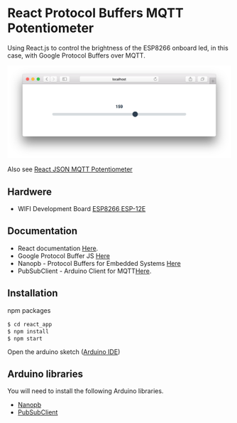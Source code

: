 # React Protocol Buffers MQTT Potentiometer
Using React.js to control the brightness of the ESP8266 onboard led,
in this case, with Google Protocol Buffers over MQTT.

![Browser Slider](/screenshot.png?raw=true)

Also see [React JSON MQTT Potentiometer](https://github.com/RyleeHarrison/react-json-mqtt-esp8266)

## Hardwere
- WIFI Development Board [ESP8266 ESP-12E](https://www.banggood.com/Geekcreit-Doit-NodeMcu-Lua-ESP8266-ESP-12E-WIFI-Development-Board-p-985891.html?rmmds=search&cur_warehouse=USA)

## Documentation

- React documentation [Here](https://reactjs.org/docs).
- Google Protocol Buffer JS [Here](https://developers.google.com/protocol-buffers/docs/reference/javascript-generated)
- Nanopb - Protocol Buffers for Embedded Systems [Here](https://jpa.kapsi.fi/nanopb/docs/)
- PubSubClient - Arduino Client for MQTT[Here](https://pubsubclient.knolleary.net/api.html).

##  Installation
npm packages
```
$ cd react_app
$ npm install
$ npm start
```
Open the arduino sketch ([Arduino IDE](https://www.arduino.cc/en/Main/Software))

## Arduino libraries
You will need to install the following Arduino libraries.
*  [Nanopb](https://jpa.kapsi.fi/nanopb/download/)
*  [PubSubClient](https://github.com/knolleary/pubsubclient)
